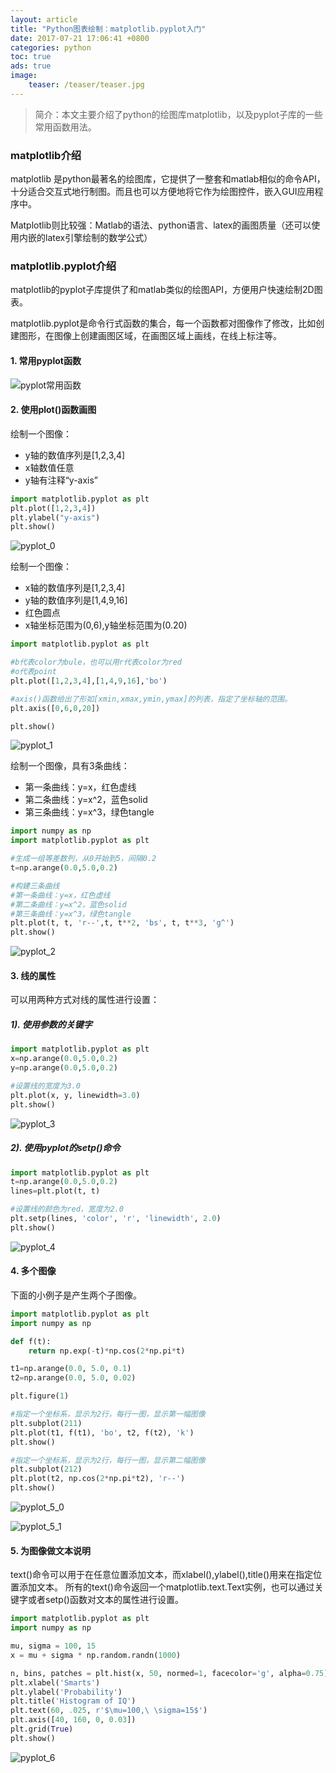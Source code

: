 ```yaml
---
layout: article
title: "Python图表绘制：matplotlib.pyplot入门"
date: 2017-07-21 17:06:41 +0800
categories: python
toc: true
ads: true
image:
    teaser: /teaser/teaser.jpg
---
```

>简介：本文主要介绍了python的绘图库matplotlib，以及pyplot子库的一些常用函数用法。

### matplotlib介绍

matplotlib 是python最著名的绘图库，它提供了一整套和matlab相似的命令API，十分适合交互式地行制图。而且也可以方便地将它作为绘图控件，嵌入GUI应用程序中。 

 Matplotlib则比较强：Matlab的语法、python语言、latex的画图质量（还可以使用内嵌的latex引擎绘制的数学公式）
 
### matplotlib.pyplot介绍
 
matplotlib的pyplot子库提供了和matlab类似的绘图API，方便用户快速绘制2D图表。

matplotlib.pyplot是命令行式函数的集合，每一个函数都对图像作了修改，比如创建图形，在图像上创建画图区域，在画图区域上画线，在线上标注等。


#### 1. 常用pyplot函数
![pyplot常用函数](https://github.com/sandysuehe/sandysuehe.github.io/blob/master/images/python/pyplot/pyplot常用函数.png?raw=true)

#### 2. 使用plot()函数画图

绘制一个图像：

- y轴的数值序列是[1,2,3,4]
- x轴数值任意
- y轴有注释“y-axis”

```python
import matplotlib.pyplot as plt
plt.plot([1,2,3,4])
plt.ylabel("y-axis")
plt.show()
```

![pyplot_0](https://github.com/sandysuehe/sandysuehe.github.io/blob/master/images/python/pyplot/pyplot_0.png?raw=true)


绘制一个图像：

- x轴的数值序列是[1,2,3,4]
- y轴的数值序列是[1,4,9,16]
- 红色圆点
- x轴坐标范围为(0,6),y轴坐标范围为(0.20)


```python
import matplotlib.pyplot as plt

#b代表color为bule，也可以用r代表color为red
#o代表point
plt.plot([1,2,3,4],[1,4,9,16],'bo')

#axis()函数给出了形如[xmin,xmax,ymin,ymax]的列表，指定了坐标轴的范围。
plt.axis([0,6,0,20])

plt.show()
```

![pyplot_1](https://github.com/sandysuehe/sandysuehe.github.io/blob/master/images/python/pyplot/pyplot_1.png?raw=true)



绘制一个图像，具有3条曲线：

- 第一条曲线：y=x，红色虚线
- 第二条曲线：y=x^2，蓝色solid
- 第三条曲线：y=x^3，绿色tangle


```python
import numpy as np
import matplotlib.pyplot as plt

#生成一组等差数列，从0开始到5，间隔0.2
t=np.arange(0.0,5.0,0.2)

#构建三条曲线
#第一条曲线：y=x，红色虚线
#第二条曲线：y=x^2，蓝色solid
#第三条曲线：y=x^3，绿色tangle
plt.plot(t, t, 'r--',t, t**2, 'bs', t, t**3, 'g^')
plt.show()
```

![pyplot_2](https://github.com/sandysuehe/sandysuehe.github.io/blob/master/images/python/pyplot/pyplot_2.png?raw=true)


#### 3. 线的属性

可以用两种方式对线的属性进行设置：

##### 1). 使用参数的关键字

```python
import matplotlib.pyplot as plt
x=np.arange(0.0,5.0,0.2)
y=np.arange(0.0,5.0,0.2)

#设置线的宽度为3.0
plt.plot(x, y, linewidth=3.0)
plt.show()
```

![pyplot_3](https://github.com/sandysuehe/sandysuehe.github.io/blob/master/images/python/pyplot/pyplot_3.png?raw=true)



##### 2). 使用pyplot的setp()命令

```python
import matplotlib.pyplot as plt
t=np.arange(0.0,5.0,0.2)
lines=plt.plot(t, t)

#设置线的颜色为red，宽度为2.0
plt.setp(lines, 'color', 'r', 'linewidth', 2.0)
plt.show()
```
![pyplot_4](https://github.com/sandysuehe/sandysuehe.github.io/blob/master/images/python/pyplot/pyplot_4.png?raw=true)



#### 4. 多个图像

下面的小例子是产生两个子图像。

```python
import matplotlib.pyplot as plt
import numpy as np

def f(t):
    return np.exp(-t)*np.cos(2*np.pi*t)

t1=np.arange(0.0, 5.0, 0.1)
t2=np.arange(0.0, 5.0, 0.02)

plt.figure(1)

#指定一个坐标系，显示为2行，每行一图，显示第一幅图像
plt.subplot(211)
plt.plot(t1, f(t1), 'bo', t2, f(t2), 'k')
plt.show()

#指定一个坐标系，显示为2行，每行一图，显示第二幅图像
plt.subplot(212)
plt.plot(t2, np.cos(2*np.pi*t2), 'r--')
plt.show()
```

![pyplot_5_0](https://github.com/sandysuehe/sandysuehe.github.io/blob/master/images/python/pyplot/pyplot_5_0.png?raw=true)

![pyplot_5_1](https://github.com/sandysuehe/sandysuehe.github.io/blob/master/images/python/pyplot/pyplot_5_1.png?raw=true)


#### 5. 为图像做文本说明

text()命令可以用于在任意位置添加文本，而xlabel(),ylabel(),title()用来在指定位置添加文本。
所有的text()命令返回一个matplotlib.text.Text实例，也可以通过关键字或者setp()函数对文本的属性进行设置。


```python
import matplotlib.pyplot as plt
import numpy as np

mu, sigma = 100, 15
x = mu + sigma * np.random.randn(1000)

n, bins, patches = plt.hist(x, 50, normed=1, facecolor='g', alpha=0.75)
plt.xlabel('Smarts')
plt.ylabel('Probability')
plt.title('Histogram of IQ')
plt.text(60, .025, r'$\mu=100,\ \sigma=15$')
plt.axis([40, 160, 0, 0.03])
plt.grid(True)
plt.show()
```

![pyplot_6](https://github.com/sandysuehe/sandysuehe.github.io/blob/master/images/python/pyplot/pyplot_6.png?raw=true)